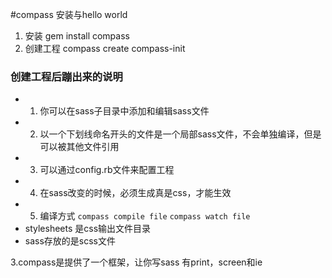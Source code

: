#compass 安装与hello world

1. 安装 gem install compass
2. 创建工程  compass create compass-init
### 创建工程后蹦出来的说明
* 1. 你可以在sass子目录中添加和编辑sass文件
* 2. 以一个下划线命名开头的文件是一个局部sass文件，不会单独编译，但是可以被其他文件引用
* 3. 可以通过config.rb文件来配置工程
* 4. 在sass改变的时候，必须生成真是css，才能生效   
* 5. 编译方式 ```compass compile file``` ```compass watch file ```
* stylesheets 是css输出文件目录
* sass存放的是scss文件 


3.compass是提供了一个框架，让你写sass
有print，screen和ie